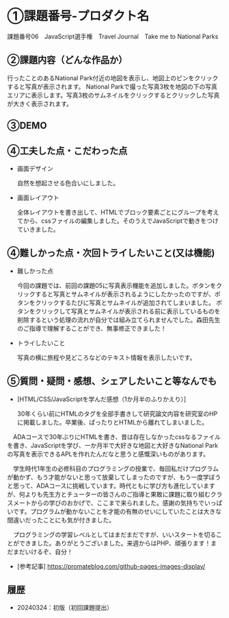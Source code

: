 # ①課題番号-プロダクト名
課題番号06　JavaScript選手権　Travel Journal　Take me to National Parks

## ②課題内容（どんな作品か）
行ったことのあるNational Park付近の地図を表示し、地図上のピンをクリックすると写真が表示されます。
National Parkで撮った写真3枚を地図の下の写真エリアに表示します。写真3枚のサムネイルをクリックするとクリックした写真が大きく表示されます。

## ③DEMO


## ④工夫した点・こだわった点
- 画面デザイン

  自然を想起させる色合いにしました。 
 
- 画面レイアウト

  全体レイアウトを書き出して、HTMLでブロック要素ごとにグループを考えてから、cssファイルの編集しました。そのうえでJavaScriptで動きをつけていきました。
 

## ④難しかった点・次回トライしたいこと(又は機能)
- 難しかった点

  今回の課題では、前回の課題05に写真表示機能を追加しました。ボタンをクリックすると写真とサムネイルが表示されるようにしたかったのですが、ボタンをクリックするたびに写真とサムネイルが追加されてしまいました。
  ボタンをクリックして写真とサムネイルが表示される前に表示しているものを削除するという処理の流れが自分では組み立てられませんでした。森田先生のご指導で理解することができ、無事修正できました！

- トライしたいこと

  写真の横に旅程や見どころなどのテキスト情報を表示したいです。
 
## ⑤質問・疑問・感想、シェアしたいこと等なんでも
- [HTML/CSS/JavaScriptを学んだ感想（1か月半のふりかえり）]

  30年くらい前にHTMLのタグを全部手書きして研究論文内容を研究室のHPに掲載しました。卒業後、ぱったりとHTMLから離れてしまいました。
  
　ADAコースで30年ぶりにHTMLを書き、昔は存在しなかったcssなるファイルを書き、JavaScriptを学び、一か月半で大好きな地図と大好きなNational Parkの写真を表示できるAPLを作れたんだなと思うと感慨深いものがあります。
 
　学生時代1年生の必修科目のプログラミングの授業で、毎回私だけプログラムが動かず、もう才能がないと思って放棄してしまったのですが、もう一度学ぼうと思って、ADAコースに挑戦しています。時代ともに学び方も進化していますが、何よりも先生方とチューターの皆さんのご指導と果敢に課題に取り組むクラスメートからの学びのおかげで、ここまで来られました。感謝の気持ちでいっぱいです。プログラムが動かないことを才能の有無のせいにしていたことは大きな間違いだったことにも気が付きました。
 
　プログラミングの学習レベルとしてはまだまだですが、いいスタートを切ることができました。ありがとうございました。来週からはPHP、頑張ります！まだまだいけるぞ、自分！

  
- [参考記事]
  https://promateblog.com/github-pages-images-display/
  
## 履歴
- 20240324：初版（初回課題提出）
